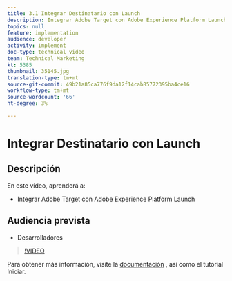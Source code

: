 ```yaml
---
title: 3.1 Integrar Destinatario con Launch
description: Integrar Adobe Target con Adobe Experience Platform Launch
topics: null
feature: implementation
audience: developer
activity: implement
doc-type: technical video
team: Technical Marketing
kt: 5385
thumbnail: 35145.jpg
translation-type: tm+mt
source-git-commit: 49b21a85ca776f9da12f14cab85772395ba4ce16
workflow-type: tm+mt
source-wordcount: '66'
ht-degree: 3%

---
```



# Integrar Destinatario con Launch

## Descripción

En este vídeo, aprenderá a:

* Integrar Adobe Target con Adobe Experience Platform Launch

## Audiencia prevista

* Desarrolladores

>[!VIDEO](https://video.tv.adobe.com/v/35145/?quality=12)

Para obtener más información, visite la [documentación](https://docs.adobe.com/content/help/en/target/using/implement-target/client-side/deploy-at-js/cmp-implementing-target-using-adobe-launch.html) , así como el tutorial [](https://docs.adobe.com/content/help/en/experience-cloud/implementing-in-websites-with-launch/index.html)Iniciar.
